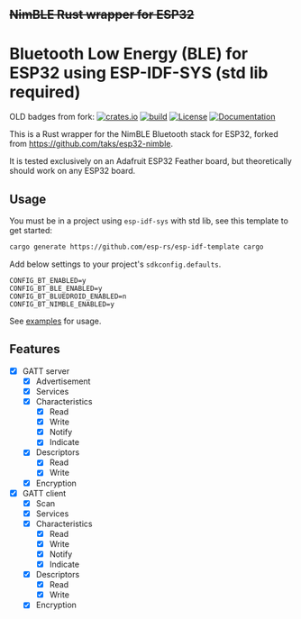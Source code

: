 ## ~~NimBLE Rust wrapper for ESP32~~
# Bluetooth Low Energy (BLE) for ESP32 using ESP-IDF-SYS (std lib required)


OLD badges from fork:
[![crates.io](https://img.shields.io/crates/v/esp32-nimble)](https://crates.io/crates/esp32-nimble)
[![build](https://github.com/taks/esp32-nimble/actions/workflows/ci.yml/badge.svg)](https://github.com/taks/esp32-nimble/actions/workflows/ci.yml)
[![License](https://img.shields.io/crates/l/esp32-nimble)](https://github.com/taks/esp32-nimble/blob/develop/LICENSE)
[![Documentation](https://img.shields.io/badge/docs-esp32--nimble-brightgreen)](https://taks.github.io/esp32-nimble/esp32_nimble/index.html)

This is a Rust wrapper for the NimBLE Bluetooth stack for ESP32, forked from https://github.com/taks/esp32-nimble.

It is tested exclusively on an Adafruit ESP32 Feather board, but theoretically should work on any ESP32 board.

## Usage
You must be in a project using `esp-idf-sys` with std lib, see this template to get started:
```sh
cargo generate https://github.com/esp-rs/esp-idf-template cargo
```

Add below settings to your project's `sdkconfig.defaults`.
```
CONFIG_BT_ENABLED=y
CONFIG_BT_BLE_ENABLED=y
CONFIG_BT_BLUEDROID_ENABLED=n
CONFIG_BT_NIMBLE_ENABLED=y
```

See [examples](./examples) for usage.

<!-- TODO: Add more documentation in README.md -->

## Features
- [x] GATT server
  - [x] Advertisement
  - [x] Services
  - [x] Characteristics
    - [x] Read
    - [x] Write
    - [x] Notify
    - [x] Indicate
  - [x] Descriptors
    - [x] Read
    - [x] Write
  - [x] Encryption
- [x] GATT client
  - [x] Scan
  - [x] Services
  - [x] Characteristics
    - [x] Read
    - [x] Write
    - [x] Notify
    - [x] Indicate
  - [x] Descriptors
    - [x] Read
    - [x] Write
  - [x] Encryption
